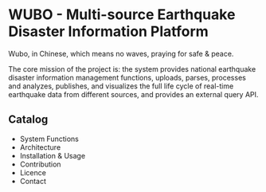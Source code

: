 # WUBO - Multi-source Earthquake Disaster Information Platform

Wubo, in Chinese, which means no waves, praying for safe & peace.

The core mission of the project is: the system provides national earthquake disaster information management functions, uploads, parses, processes and analyzes, publishes, and visualizes the full life cycle of real-time earthquake data from different sources, and provides an external query API.

## Catalog

- System Functions
- Architecture
- Installation & Usage
- Contribution
- Licence
- Contact
